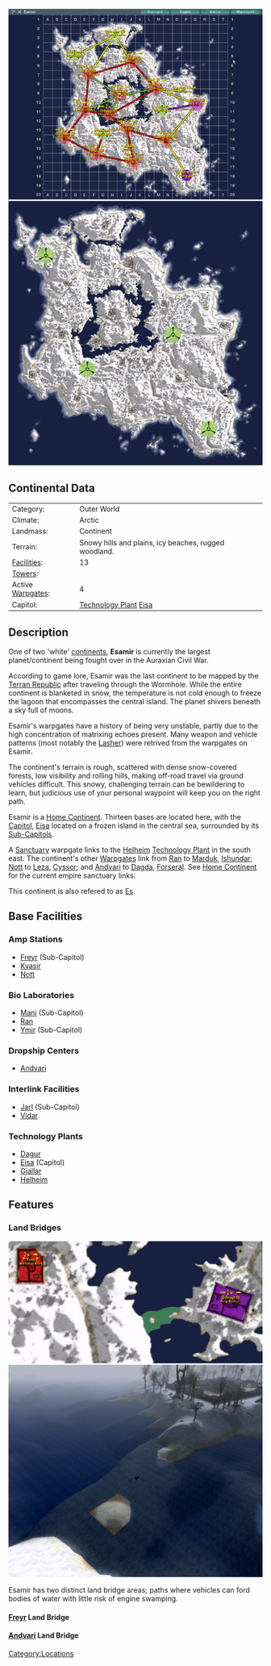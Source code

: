 ![](../images/EsamirMap.jpg "fig:EsamirMap.jpg")
![](../images/Esamir_Terrain.jpg "fig:Esamir_Terrain.jpg")

## Continental Data

|                                  |                                                                       |
| -------------------------------- | --------------------------------------------------------------------- |
| Category:                        | Outer World                                                           |
| Climate:                         | Arctic                                                                |
| Landmass:                        | Continent                                                             |
| Terrain:                         | Snowy hills and plains, icy beaches, rugged woodland.                 |
| [Facilities](Facilities.md):     | 13                                                                    |
| [Towers](Towers.md):             |                                                                       |
| Active [Warpgates](Warpgate.md): | 4                                                                     |
| Capitol:                         | [Technology Plant](Technology_Plant.md) [Eisa](../facilities/Eisa.md) |

## Description

One of two 'white' [continents](Continent.md), **Esamir** is
currently the largest planet/continent being fought over in the Auraxian
Civil War.

According to game lore, Esamir was the last continent to be mapped by
the [Terran Republic](../etc/Terran_Republic.md) after traveling
through the Wormhole. While the entire continent is blanketed in snow,
the temperature is not cold enough to freeze the lagoon that encompasses
the central island. The planet shivers beneath a sky full of moons.

Esamir's warpgates have a history of being very unstable, partly due to
the high concentration of matrixing echoes present. Many weapon and
vehicle patterns (most notably the [Lasher](../weapons/Lasher.md)) were
retrived from the warpgates on Esamir.

The continent's terrain is rough, scattered with dense snow-covered
forests, low visibility and rolling hills, making off-road travel via
ground vehicles difficult. This snowy, challenging terrain can be
bewildering to learn, but judicious use of your personal waypoint will
keep you on the right path.

Esamir is a [Home Continent](Home_Continent.md). Thirteen bases
are located here, with the [Capitol](Capitol.md),
[Eisa](../facilities/Eisa.md) located on a frozen island in the central sea,
surrounded by its [Sub-Capitols](Sub-Capitol.md).

A [Sanctuary](Sanctuary.md) warpgate links to the
[Helheim](../facilities/Helheim.md) [Technology
Plant](Technology_Plant.md) in the south east. The continent's
other [Warpgates](Warpgate.md) link from [Ran](../facilities/Ran.md)
to [Marduk](../facilities/Marduk.md), [Ishundar](Ishundar.md);
[Nott](../facilities/Nott.md) to [Leza](../facilities/Leza.md),
[Cyssor](Cyssor.md); and [Andvari](../facilities/Andvari.md) to
[Dagda](../facilities/Dagda.md), [Forseral](Forseral.md). See [Home
Continent](Home_Continent.md) for the current empire sanctuary
links.

This continent is also refered to as
[Es](../terminology/Acronyms_and_Slang.md#Es).

## Base Facilities

### Amp Stations

- [Freyr](../facilities/Freyr.md) (Sub-Capitol)
- [Kvasir](../facilities/Kvasir.md)
- [Nott](../facilities/Nott.md)

### Bio Laboratories

- [Mani](../facilities/Mani.md) (Sub-Capitol)
- [Ran](../facilities/Ran.md)
- [Ymir](../facilities/Ymir.md) (Sub-Capitol)

### Dropship Centers

- [Andvari](../facilities/Andvari.md)

### Interlink Facilities

- [Jarl](../facilities/Jarl.md) (Sub-Capitol)
- [Vidar](../facilities/Vidar.md)

### Technology Plants

- [Dagur](../facilities/Dagur.md)
- [Eisa](../facilities/Eisa.md) (Capitol)
- [Gjallar](../facilities/Gjallar.md)
- [Helheim](../facilities/Helheim.md)

## Features

### Land Bridges

![](../images/Esa_landbridge_map.jpg "fig:Esa_landbridge_map.jpg")
![](../images/Esa_landbridge_aerial.jpg "fig:Esa_landbridge_aerial.jpg")

Esamir has two distinct land bridge areas; paths where vehicles can ford
bodies of water with little risk of engine swamping.

#### [Freyr](../facilities/Freyr.md) Land Bridge

#### [Andvari](../facilities/Andvari.md) Land Bridge

[Category:Locations](Category:Locations.md)
